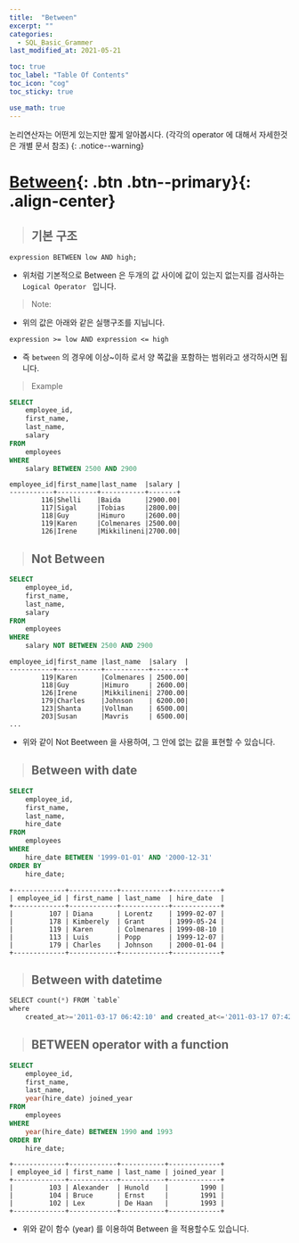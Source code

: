 ```yaml
---
title:  "Between"
excerpt: ""
categories:
  - SQL_Basic_Grammer
last_modified_at: 2021-05-21

toc: true
toc_label: "Table Of Contents"
toc_icon: "cog"
toc_sticky: true

use_math: true 
---
```


논리연산자는 어떤게 있는지만 짧게 알아봅시다. (각각의 operator 에 대해서 자세한것은 개별 문서 참조)
{: .notice--warning}

# [Between](#link){: .btn .btn--primary}{: .align-center}

> ## 기본 구조

```
expression BETWEEN low AND high;
```

- 위처럼 기본적으로 Between 은 두개의 값 사이에 값이 있는지 없는지를 검사하는 `Logical Operator ` 입니다. 

> Note: 

- 위의 값은 아래와 같은 실행구조를 지닙니다.

```
expression >= low AND expression <= high
```

- 즉 `between` 의 경우에 이상~이하 로서 양 쪽값을 포함하는 범위라고 생각하시면 됩니다.

> Example

```sql
SELECT 
    employee_id, 
    first_name, 
    last_name, 
    salary
FROM
    employees
WHERE
    salary BETWEEN 2500 AND 2900
```

```
employee_id|first_name|last_name  |salary |
-----------+----------+-----------+-------+
        116|Shelli    |Baida      |2900.00|
        117|Sigal     |Tobias     |2800.00|
        118|Guy       |Himuro     |2600.00|
        119|Karen     |Colmenares |2500.00|
        126|Irene     |Mikkilineni|2700.00|
```

> ## Not Between

```sql
SELECT 
    employee_id, 
    first_name, 
    last_name, 
    salary
FROM
    employees
WHERE
    salary NOT BETWEEN 2500 AND 2900 
```

```
employee_id|first_name |last_name  |salary  |
-----------+-----------+-----------+--------+
        119|Karen      |Colmenares | 2500.00|
        118|Guy        |Himuro     | 2600.00|
        126|Irene      |Mikkilineni| 2700.00|
        179|Charles    |Johnson    | 6200.00|
        123|Shanta     |Vollman    | 6500.00|
        203|Susan      |Mavris     | 6500.00|
...
```

- 위와 같이 Not Beetween 을 사용하여, 그 안에 없는 값을 표현할 수 있습니다.

> ## Between with date

```sql
SELECT 
    employee_id, 
    first_name, 
    last_name, 
    hire_date
FROM
    employees
WHERE
    hire_date BETWEEN '1999-01-01' AND '2000-12-31'
ORDER BY 
	hire_date;
```

```
+-------------+------------+------------+------------+
| employee_id | first_name | last_name  | hire_date  |
+-------------+------------+------------+------------+
|         107 | Diana      | Lorentz    | 1999-02-07 |
|         178 | Kimberely  | Grant      | 1999-05-24 |
|         119 | Karen      | Colmenares | 1999-08-10 |
|         113 | Luis       | Popp       | 1999-12-07 |
|         179 | Charles    | Johnson    | 2000-01-04 |
+-------------+------------+------------+------------+
```

> ## Between with datetime

```python
SELECT count(*) FROM `table` 
where 
    created_at>='2011-03-17 06:42:10' and created_at<='2011-03-17 07:42:50';
```

> ## BETWEEN operator with a function

```sql
SELECT 
    employee_id, 
    first_name, 
    last_name, 
    year(hire_date) joined_year
FROM
    employees
WHERE 
    year(hire_date) BETWEEN 1990 and 1993    
ORDER BY 
    hire_date;
```

```
+-------------+------------+-----------+-------------+
| employee_id | first_name | last_name | joined_year |
+-------------+------------+-----------+-------------+
|         103 | Alexander  | Hunold    |        1990 |
|         104 | Bruce      | Ernst     |        1991 |
|         102 | Lex        | De Haan   |        1993 |
+-------------+------------+-----------+-------------+
```

- 위와 같이 함수 (year) 를 이용하여 Between 을 적용할수도 있습니다. 
